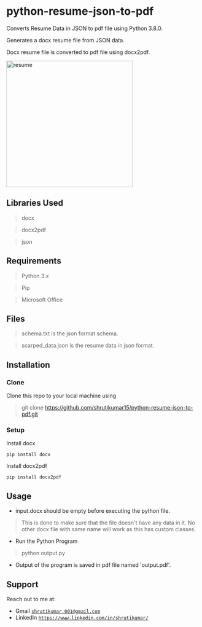 # python-resume-json-to-pdf
Converts Resume Data in JSON to pdf file using Python 3.8.0.

Generates a docx resume file from JSON data.

Docx resume file is converted to pdf file using docx2pdf.

<img width="329" alt="resume" src="https://user-images.githubusercontent.com/41858958/78937229-bca47400-7acd-11ea-91b8-8e43e783a240.PNG">

## Libraries Used

> docx

> docx2pdf

> json

## Requirements

> Python 3.x

> Pip

> Microsoft Office

## Files

>schema.txt is the json format schema.

>scarped_data.json is the resume data in json format.

## Installation

### Clone
Clone this repo to your local machine using 
> git clone https://github.com/shrutikumar15/python-resume-json-to-pdf.git

### Setup
Install docx
```
pip install docx
```
Install docx2pdf
```
pip install docx2pdf
```
## Usage

* input.docx should be empty before executing the python file.
> This is done to make sure that the file doesn't have any data in it. No other docx file with same name will work as this has custom classes. 

* Run the Python Program
> python output.py

* Output of the program is saved in pdf file named 'output.pdf'.


## Support

Reach out to me at:

- Gmail  <a href="http://shrutikumar.001@gmail.com" target="_blank">`shrutikumar.001@gmail.com`</a>
- LinkedIn  <a href="https://www.linkedin.com/in/shrutikumar/" target="_blank">`https://www.linkedin.com/in/shrutikumar/`</a>
